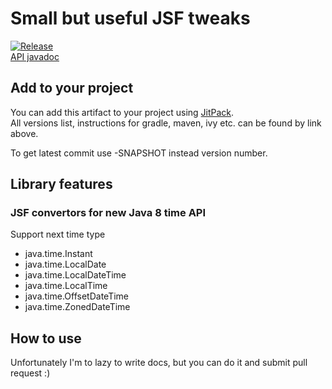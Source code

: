 # Small but useful JSF tweaks

[![Release](https://jitpack.io/v/javaplugs/jsf-plugs.svg)](https://jitpack.io/#javaplugs/jsf-plugs)  
[API javadoc](https://jitpack.io/com/github/javaplugs/jsf-plugs/-SNAPSHOT/javadoc/)

## Add to your project

You can add this artifact to your project using [JitPack](https://jitpack.io/#javaplugs/jsf-plugs).  
All versions list, instructions for gradle, maven, ivy etc. can be found by link above.

To get latest commit use -SNAPSHOT instead version number.

## Library features

### JSF convertors for new Java 8 time API

Support next time type

* java.time.Instant
* java.time.LocalDate
* java.time.LocalDateTime
* java.time.LocalTime
* java.time.OffsetDateTime
* java.time.ZonedDateTime


## How to use

Unfortunately I'm to lazy to write docs, but you can do it and submit pull request :)